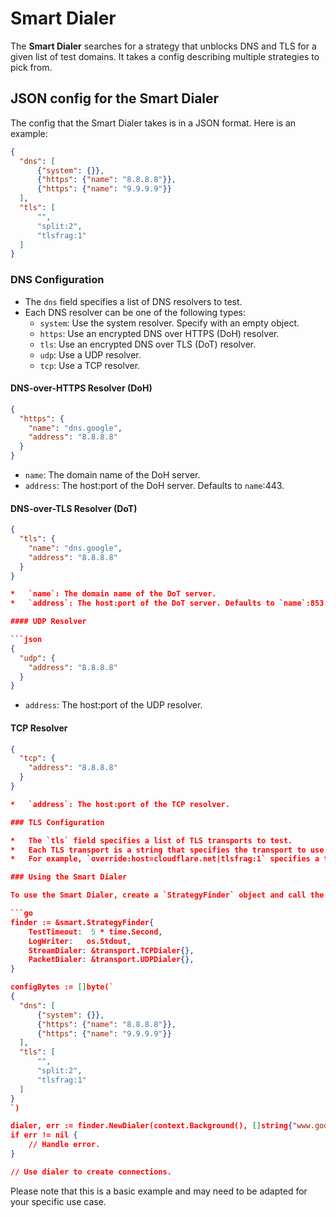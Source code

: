 # Smart Dialer

The **Smart Dialer** searches for a strategy that unblocks DNS and TLS for a given list of test domains. It takes a config describing multiple strategies to pick from.

## JSON config for the Smart Dialer

The config that the Smart Dialer takes is in a JSON format. Here is an example:

```json
{
  "dns": [
      {"system": {}},
      {"https": {"name": "8.8.8.8"}},
      {"https": {"name": "9.9.9.9"}}
  ],
  "tls": [
      "",
      "split:2",
      "tlsfrag:1"
  ]
}
```

### DNS Configuration

*   The `dns` field specifies a list of DNS resolvers to test.
*   Each DNS resolver can be one of the following types:
    *   `system`: Use the system resolver. Specify with an empty object.
    *   `https`: Use an encrypted DNS over HTTPS (DoH) resolver.
    *   `tls`: Use an encrypted DNS over TLS (DoT) resolver.
    *   `udp`: Use a UDP resolver.
    *   `tcp`: Use a TCP resolver.

#### DNS-over-HTTPS Resolver (DoH)

```json
{
  "https": {
    "name": "dns.google",
    "address": "8.8.8.8"
  }
}

```

*   `name`: The domain name of the DoH server.
*   `address`: The host:port of the DoH server. Defaults to `name`:443.

#### DNS-over-TLS Resolver (DoT)

```json
{
  "tls": {
    "name": "dns.google",
    "address": "8.8.8.8"
  }
}

*   `name`: The domain name of the DoT server.
*   `address`: The host:port of the DoT server. Defaults to `name`:853.

#### UDP Resolver

```json
{
  "udp": {
    "address": "8.8.8.8"
  }
}

```

*   `address`: The host:port of the UDP resolver.

#### TCP Resolver

```json
{
  "tcp": {
    "address": "8.8.8.8"
  }
}

*   `address`: The host:port of the TCP resolver.

### TLS Configuration

*   The `tls` field specifies a list of TLS transports to test.
*   Each TLS transport is a string that specifies the transport to use.
*   For example, `override:host=cloudflare.net|tlsfrag:1` specifies a transport that uses domain fronting with Cloudflare and TLS fragmentation. See the [config documentation](https://pkg.go.dev/github.com/Jigsaw-Code/outline-sdk/x/config#hdr-Config_Format) for details.

### Using the Smart Dialer

To use the Smart Dialer, create a `StrategyFinder` object and call the `NewDialer` method, passing in the list of test domains and the JSON config. The `NewDialer` method will return a `transport.StreamDialer` that can be used to create connections using the found strategy. For example:

```go
finder := &smart.StrategyFinder{
    TestTimeout:  5 * time.Second,
    LogWriter:   os.Stdout,
    StreamDialer: &transport.TCPDialer{},
    PacketDialer: &transport.UDPDialer{},
}

configBytes := []byte(`
{
  "dns": [
      {"system": {}},
      {"https": {"name": "8.8.8.8"}},
      {"https": {"name": "9.9.9.9"}}
  ],
  "tls": [
      "",
      "split:2",
      "tlsfrag:1"
  ]
}
`)

dialer, err := finder.NewDialer(context.Background(), []string{"www.google.com"}, configBytes)
if err != nil {
    // Handle error.
}

// Use dialer to create connections.
```

Please note that this is a basic example and may need to be adapted for your specific use case.
